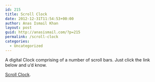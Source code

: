```yaml
---
id: 215
title: Scroll Clock
date: 2012-12-31T11:54:53+00:00
author: Anas Ismail Khan
layout: post
guid: http://anasismail.com/?p=215
permalink: /scroll-clock
categories:
  - Uncategorized
---
```

A digital Clock comprising of a number of scroll bars. Just click the link below and u&#8217;d know.

[Scroll Clock](http://toki-woki.net/p/scroll-clock/).
